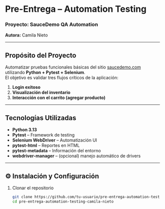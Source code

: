 # Pre-Entrega – Automation Testing  
### Proyecto: SauceDemo QA Automation  
**Autora:** Camila Nieto  

---

## Propósito del Proyecto
Automatizar pruebas funcionales básicas del sitio [saucedemo.com](https://www.saucedemo.com/) utilizando **Python + Pytest + Selenium**.  
El objetivo es validar tres flujos críticos de la aplicación:

1. **Login exitoso**  
2. **Visualización del inventario**  
3. **Interacción con el carrito (agregar producto)**

---

## Tecnologías Utilizadas

- **Python 3.13**  
- **Pytest** – Framework de testing  
- **Selenium WebDriver** – Automatización UI  
- **pytest-html** – Reportes en HTML  
- **pytest-metadata** – Información del entorno  
- **webdriver-manager** – (opcional) manejo automático de drivers  

---

## ⚙️ Instalación y Configuración

1. Clonar el repositorio  
   ```bash
   git clone https://github.com/tu-usuario/pre-entrega-automation-testing-camila-nieto.git
   cd pre-entrega-automation-testing-camila-nieto
